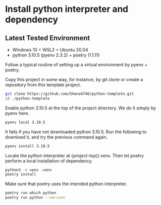 # Install python interpreter and dependency

## Latest Tested Environment

- Windows 10 + WSL2 + Ubuntu 20.04
- python 3.10.5 (pyenv 2.3.2) + poetry (1.1.11)

Follow a typical routine of setting up a virtual environment by pyenv + poetry.

Copy this project in some way, for instance, by git clone or create a repository from this template project.

```bash
git clone https://github.com/Shena4746/python-templete.git
cd ./python-templete
```

Enable python 3.10.5 at the top of the project directory. We do it simply by pyenv here.

```bash
pyenv local 3.10.5
```

It fails if you have not downloaded python 3.10.5. Run the following to download it, and try the previous command again.

```bash
pyenv install 3.10.5
```

Locate the python interpreter at {project-top}/.venv. Then let poetry perform a local installation of dependency.

```bash
python3 -m venv .venv
poetry install
```

Make sure that poetry uses the intended python interpreter.

```bash
poetry run which python
poetry run python --version
```
